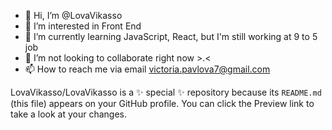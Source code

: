 - 👋 Hi, I’m @LovaVikasso
- 👀 I’m interested in Front End
- 🌱 I’m currently learning JavaScript, React, but I'm still working at 9 to 5 job
- 💞️ I’m not looking to collaborate right now >.<
- 📫 How to reach me via email victoria.pavlova7@gmail.com

LovaVikasso/LovaVikasso is a ✨ special ✨ repository because its `README.md` (this file) appears on your GitHub profile.
You can click the Preview link to take a look at your changes.

